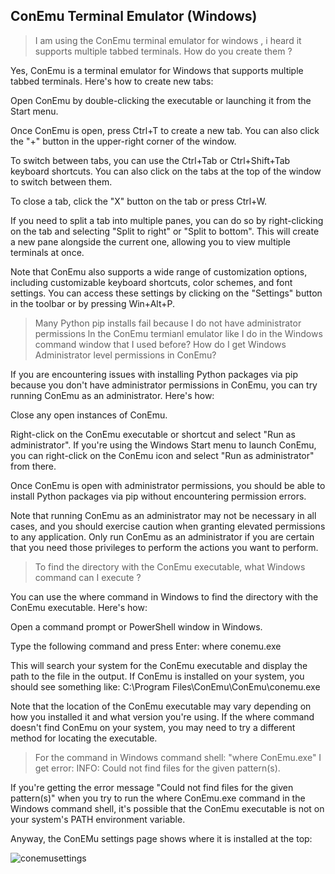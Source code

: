## ConEmu Terminal Emulator (Windows) 

> I am using the ConEmu terminal emulator for windows , i heard it supports multiple tabbed terminals. How do you create them ? 

Yes, ConEmu is a terminal emulator for Windows that supports multiple tabbed terminals. Here's how to create new tabs:

Open ConEmu by double-clicking the executable or launching it from the Start menu.

Once ConEmu is open, press Ctrl+T to create a new tab. You can also click the "+" button in the upper-right corner of the window.

To switch between tabs, you can use the Ctrl+Tab or Ctrl+Shift+Tab keyboard shortcuts. You can also click on the tabs at the top of the window to switch between them.

To close a tab, click the "X" button on the tab or press Ctrl+W.

If you need to split a tab into multiple panes, you can do so by right-clicking on the tab and selecting "Split to right" or "Split to bottom". This will create a new pane alongside the current one, allowing you to view multiple terminals at once.

Note that ConEmu also supports a wide range of customization options, including customizable keyboard shortcuts, color schemes, and font settings. You can access these settings by clicking on the "Settings" button in the toolbar or by pressing Win+Alt+P.

> Many Python pip installs fail because I do not have administrator permissions ln the ConEmu termianl emulator like I do in the Windows command window that I used before? How do I get Windows Administrator level permissions in ConEmu?    

If you are encountering issues with installing Python packages via pip because you don't have administrator permissions in ConEmu, you can try running ConEmu as an administrator. Here's how:

Close any open instances of ConEmu.

Right-click on the ConEmu executable or shortcut and select "Run as administrator". If you're using the Windows Start menu to launch ConEmu, you can right-click on the ConEmu icon and select "Run as administrator" from there.

Once ConEmu is open with administrator permissions, you should be able to install Python packages via pip without encountering permission errors.

Note that running ConEmu as an administrator may not be necessary in all cases, and you should exercise caution when granting elevated permissions to any application. Only run ConEmu as an administrator if you are certain that you need those privileges to perform the actions you want to perform.

> To find the directory with the ConEmu executable, what Windows command can I execute ? 

You can use the where command in Windows to find the directory with the ConEmu executable. Here's how:

Open a command prompt or PowerShell window in Windows.

Type the following command and press Enter: where conemu.exe

This will search your system for the ConEmu executable and display the path to the file in the output. If ConEmu is installed on your system, you should see something like: C:\Program Files\ConEmu\ConEmu\conemu.exe

Note that the location of the ConEmu executable may vary depending on how you installed it and what version you're using. If the where command doesn't find ConEmu on your system, you may need to try a different method for locating the executable.

> For the command in Windows command shell: "where ConEmu.exe" I get error: INFO: Could not find files for the given pattern(s).

If you're getting the error message "Could not find files for the given pattern(s)" when you try to run the where ConEmu.exe command in the Windows command shell, it's possible that the ConEmu executable is not on your system's PATH environment variable.

Anyway, the ConEMu settings page shows where it is installed at the top: 

![conemusettings](https://user-images.githubusercontent.com/68504324/224462162-f7ae1ee1-49cb-414c-baa9-c8eca41f31b8.jpg)




